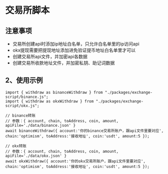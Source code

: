 # 交易所脚本

## 注意事项

- 交易所创建api时添加ip地址白名单，只允许白名单里的ip访问api
- okx提现需要把提现地址添加进免验证提币地址白名单里才可以
- 创建交易所api文件，并加密api各数据
- 创建交易所收款地址文件，并加密私钥、助记词数据


## 2、使用示例
```
import { withdraw as binanceWithdraw } from "./packages/exchange-script/binance.js";
import { withdraw as okxWithdraw } from "./packages/exchange-script/okx.js";

// binance转账
// 参数：{ account, chain, toAddress, coin, amount, apiFile='./data/binance.json' }
await binanceWithdraw({ account:'你的binance交易所账户，跟api文件里要对应', chain:'optimism', toAddress:'接收地址', coin:'usdt', amount:5 });

// okx转账
// 参数：{ account, chain, toAddress, coin, amount, apiFile='./data/okx.json' }
await okxWithdraw({ account:'你的okx交易所账户，跟api文件里要对应', chain:'optimism', toAddress:'接收地址', coin:'usdt', amount:5 });

```